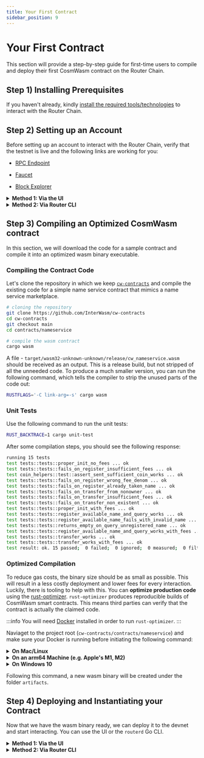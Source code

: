 ```yaml
---
title: Your First Contract
sidebar_position: 9
---
```


# Your First Contract
This section will provide a step-by-step guide for first-time users to compile and deploy their first CosmWasm contract on the Router Chain.


## Step 1) Installing Prerequisites
If you haven't already, kindly [install the required tools/technologies](../installing-prerequisites) to interact with the Router Chain.


## Step 2) Setting up an Account
Before setting up an account to interact with the Router Chain, verify that the testnet is live and the following links are working for you:

-   [RPC Endpoint](https://lcd.testnet.routerchain.dev)

-   [Faucet](https://faucet.routerprotocol.com/)

-   [Block Explorer](https://testnet.routerscan.io)

<details>
<summary><b>Method 1: Via the UI</b></summary>

**Step 1)** Go directly to the [Router station](https://station.routerprotocol.com/) and click on **Add account**.

<center><img src={require('./img/setting-up-an-account/step-1.png').default} alt="Step 1" style={{width: 300, marginBottom: 12}}/></center>

**Step 2)** Click on the refresh button on the right-hand side of the **Mnemonic** textbox to generate a new mnemonic.

<center><img src={require('./img/setting-up-an-account/step-2.png').default} alt="Step 2" style={{width: 500, marginBottom: 12}}/></center>


**Step 3)** Click on the **Add** button to create a new account.
<center><img src={require('./img/setting-up-an-account/step-3.png').default} alt="Step 3" style={{width: 500, marginBottom: 12}}/></center>


Following this step, a new account will be created and displayed under the **Accounts** section.
<center><img src={require('./img/setting-up-an-account/check-your-account.png').default} alt="Accounts" style={{width: 300, marginBottom: 12}}/></center>

**Step 4)** Now, you can go to this [faucet](https://faucet.routerprotocol.com/) to get some devnet tokens on the address generated in the previous step. 
</details>

<details>
<summary><b>Method 2: Via Router CLI</b></summary>

If you are more comfortable with CLI commands and you will be deploying contracts directly using the CLI, this method should be preferred. Before starting, ensure that you have `routerd` installed and updated to the latest version. If not, follow the guide given [here](../routerd#quick-start) to install `routerd`. Now, to set up a wallet using CLI, follow these steps:

**Step 1)** Set up a wallet address using the following command:
```bash
routerd keys add wallet
```

**Step 2)** After running this command, you'll be asked for a keyring passphrase. Use `12345678` as the passphrase.

After entering the passphrase, you should be shown the following response:
```bash
- name: wallet
  type: local
  address: router1ssd4ws47d0mz8vat6z4jzg69ezq8y6s6kkk25q
  pubkey: '{"@type":"/routerprotocol.routerchain.crypto.ethsecp256k1.PubKey","key":"A7H6PeN9c+b7NY+/op3TWf44IEsa14vC70U9dFzSSYW6"}'
  mnemonic: ""

**Important** write this mnemonic phrase in a safe place.

It is the only way to recover your account if you ever forget your password.

state maple method glory expire draw eagle motor you kiss legend wild permit tank stumble seminar flag urge whisper edit arrow potato peasant height
```

**Step 3)** Now, you can go to this [faucet](https://faucet.routerprotocol.com/) to get some devnet tokens on the address generated in the previous step.

**Step 4) [Optional]** Add this account to the [Router station](https://station.routerprotocol.com/) by clicking on "Add account" and entering your mnemonic.
</details>


## Step 3) Compiling an Optimized CosmWasm contract

In this section, we will download the code for a sample contract and compile it into an optimized wasm binary executable.

### Compiling the Contract Code

Let's clone the repository in which we keep [`cw-contracts`](https://github.com/deus-labs/cw-contracts) and compile the existing code for a simple name service contract that mimics a name service marketplace.

```bash
# cloning the repository
git clone https://github.com/InterWasm/cw-contracts
cd cw-contracts
git checkout main
cd contracts/nameservice

# compile the wasm contract
cargo wasm
```

A file - `target/wasm32-unknown-unknown/release/cw_nameservice.wasm` should be received as an output. This is a release build, but not stripped of all the unneeded code. To produce a much smaller version, you can run the following command, which tells the compiler to strip the unused parts of the code out:
```bash
RUSTFLAGS='-C link-arg=-s' cargo wasm
```

### Unit Tests

Use the following command to run the unit tests:
```bash
RUST_BACKTRACE=1 cargo unit-test
```
After some compilation steps, you should see the following response:
```bash
running 15 tests
test tests::tests::proper_init_no_fees ... ok
test tests::tests::fails_on_register_insufficient_fees ... ok
test coin_helpers::test::assert_sent_sufficient_coin_works ... ok
test tests::tests::fails_on_register_wrong_fee_denom ... ok
test tests::tests::fails_on_register_already_taken_name ... ok
test tests::tests::fails_on_transfer_from_nonowner ... ok
test tests::tests::fails_on_transfer_insufficient_fees ... ok
test tests::tests::fails_on_transfer_non_existent ... ok
test tests::tests::proper_init_with_fees ... ok
test tests::tests::register_available_name_and_query_works ... ok
test tests::tests::register_available_name_fails_with_invalid_name ... ok
test tests::tests::returns_empty_on_query_unregistered_name ... ok
test tests::tests::register_available_name_and_query_works_with_fees ... ok
test tests::tests::transfer_works ... ok
test tests::tests::transfer_works_with_fees ... ok
test result: ok. 15 passed;  0 failed;  0 ignored;  0 measured;  0 filtered out;
```

### Optimized Compilation

To reduce gas costs, the binary size should be as small as possible. This will result in a less costly deployment and lower fees for every interaction. Luckily, there is tooling to help with this. You can **optimize production code** using the [rust-optimizer](https://github.com/CosmWasm/rust-optimizer). `rust-optimizer` produces reproducible builds of CosmWasm smart contracts. This means third parties can verify that the contract is actually the claimed code.

:::info
You will need [Docker](https://www.docker.com/) installed in order to run `rust-optimizer`.
:::

Naviaget to the project root (`cw-contracts/contracts/nameservice`) and make sure your Docker is running before initiating the following command:

<details>
<summary><b>On Mac/Linux</b></summary>

```bash
docker run --rm -v "$(pwd)":/code \
  --mount type=volume,source="$(basename "$(pwd)")_cache",target=/code/target \
  --mount type=volume,source=registry_cache,target=/usr/local/cargo/registry \
  cosmwasm/workspace-optimizer:0.12.13
```

</details>

<details>
<summary><b>On an arm64 Machine (e.g. Apple's M1, M2)</b></summary>

```bash
docker run --rm -v "$(pwd)":/code \
  --mount type=volume,source="$(basename "$(pwd)")_cache",target=/code/target \
  --mount type=volume,source=registry_cache,target=/usr/local/cargo/registry \
  cosmwasm/workspace-optimizer-arm64:0.12.13
```

</details>

<details>
<summary><b>On Windows 10</b></summary>

```bash
docker run --rm -v ${pwd}:/code `
  --mount type=volume,source="$("$(Split-Path -Path $pwd -Leaf)")_cache",target=/code/target `
  --mount type=volume,source=registry_cache,target=/usr/local/cargo/registry `
  cosmwasm/rust-optimizer:0.12.13e
```

</details>

Following this command, a new wasm binary will be created under the folder `artifacts`.

## Step 4) Deploying and Instantiating your Contract
Now that we have the wasm binary ready, we can deploy it to the devnet and start interacting. You can use the UI or the `routerd` Go CLI.

<details>
<summary><b>Method 1: Via the UI</b></summary>

### Deploying and Instantiating the Contract
**Step 1)** Go to the [Router station](https://station.routerprotocol.com/) and click on **Add contract**.

<center><img src={require('./img/deploying-a-contract/step-1.png').default} alt="Step 1" style={{width: 300, marginBottom: 12}}/></center>

**Step 2)** Choose the **From file** option and upload your `cw_nameservice.wasm`  file.

<center><img src={require('./img/deploying-a-contract/step-2.png').default} alt="Step 2" style={{width: 500, marginBottom: 12}}/></center>

**Step 3)** Add a label and the following instantiation message:
```bash
{"purchase_price":{"amount":"100","denom":"router"},"transfer_price":{"amount":"999","denom":"router"}}
```

**Step 4)** Click on the **Upload and Instantiate** button.
<center><img src={require('./img/deploying-a-contract/step-4.png').default} alt="Step 4" style={{width: 300, marginBottom: 12}}/></center>

:::caution
Please do not cancel/refresh while the contract gets deployed and instantiated. 
:::

---
### Instantiating an Already Deployed Contract
**Step 1)** Go to the [Router station](https://station.routerprotocol.com/) and click on **Add contract**.

**Step 2)** Choose the **From code** option and add your contract Code Id.
<center><img src={require('./img/instantiating-a-contract/step-2.png').default} alt="Step 2" style={{width: 500, marginBottom: 12}}/></center>

**Step 3)** Add a label and your instantiation message and click on the **Instantiate** button.
<center><img src={require('./img/instantiating-a-contract/step-3.png').default} alt="Step 3" style={{width: 300, marginBottom: 12}}/></center>

Following this step, your newly instantiated contract will be visible under the **Contracts** section.
<center><img src={require('./img/instantiating-a-contract/checking-the-contract.png').default} alt="Checking the contract" style={{width: 300, marginBottom: 12}}/></center>


</details>



<details>
<summary><b>Method 2: Via Router CLI</b></summary>

### Part 1 - Deploying the Contract

**Step 1)** Store the bytecode on the Router Chain and acquire the Code Id. The Code Id will later be used to create an instance of the cw_namespace contract.

```bash
RES=$(routerd tx wasm store cw_nameservice.wasm --from wallet --node https://tm.rpc.testnet.routerchain.dev:443 --chain-id router-1 --gas-prices 225000router --gas auto --gas-adjustment 1.3 -y --output json -b block)
# The response contains the Code Id of the uploaded wasm binary.
echo  $RES
```

**Step 2)** Check the list of contracts instantiated using the Code Id above.

```bash
routerd query wasm list-contract-by-code <your-code-id> --node https://tm.rpc.testnet.routerchain.dev:443 --output json
```

The response should be an empty list, as we have not instantiated any contract yet:
```bash
{"contracts":[],"pagination":{"next_key":null,"total":"0"}}
```

**Step 3)** Before we instantiate a contract with the Code Id and interact with it, let us check if the code stored on the blockchain is indeed the cw_namespace.wasm binary we uploaded.
```bash
# Download the wasm binary from the chain and compare it to the original one
routerd query wasm code <your-code-id> --node https://tm.rpc.testnet.routerchain.dev:443 download.wasm
# The two binaries should be identical (first change directory to go the to the folder which has the cw_nameservice.wasm file, then run the following command)
diff cw_nameservice.wasm download.wasm
```

---

### Part 2 - Instantiating the Contract

**Step 1)** Prepare the instantiation message

```bash
INIT='{"purchase_price":{"amount":"100","denom":"router"},"transfer_price":{"amount":"999","denom":"router"}}'
```

**Step 2)** Instantiate the contract
```bash
NODE=(--node https://tm.rpc.testnet.routerchain.dev:443)
TXFLAG=($NODE --chain-id router-1 --gas-prices 225000router --gas auto --gas-adjustment 1.3)
routerd tx wasm instantiate <your-code-id>  "$INIT" --from wallet --label "name service"  $TXFLAG -y --no-admin
```
**Step 3)** After running the aforementioned command, you'll be asked for a keyring passphrase. Use `12345678` as the passphrase.

Upon instantiation, the `cw_nameservice` contract will store the instantiation message data in the contract's storage with the storage key **config**.

</details>